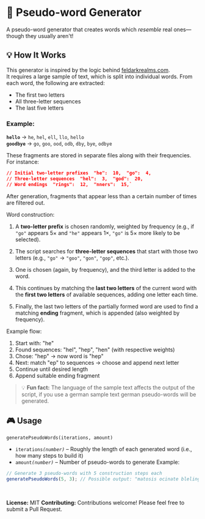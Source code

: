 
# 🧾 Pseudo-word Generator

A pseudo-word generator that creates words which _resemble_ real ones—though they usually aren't!

## 💡 How It Works

This generator is inspired by the logic behind [feldarkrealms.com](https://feldarkrealms.com/).  
It requires a large sample of text, which is split into individual words. From each word, the following are extracted:

-   The first two letters
-   All three-letter sequences
-   The last five letters
    

### Example:

**`hello`** → `he`, `hel`, `ell`, `llo`, `hello`  
**`goodbye`** → `go`, `goo`, `ood`, `odb`, `dby`, `bye`, `odbye`

These fragments are stored in separate files along with their frequencies. For instance:

```json
// Initial two-letter prefixes  "he":  10,  "go":  4,
// Three-letter sequences  "hel":  3,  "god":  20,
// Word endings  "rings":  12,  "nners":  15,` 
```
After generation, fragments that appear less than a certain number of times are filtered out.

Word construction:

1.  A **two-letter prefix** is chosen randomly, weighted by frequency (e.g., if `"go"` appears 5× and `"he"` appears 1×, `"go"` is 5× more likely to be selected).
    
2.  The script searches for **three-letter sequences** that start with those two letters (e.g., `"go"` → `"goo"`, `"gon"`, `"gop"`, etc.).
    
3.  One is chosen (again, by frequency), and the third letter is added to the word.
    
4.  This continues by matching the **last two letters** of the current word with the **first two letters** of available sequences, adding one letter each time.
    
5.  Finally, the last two letters of the partially formed word are used to find a matching **ending** fragment, which is appended (also weighted by frequency).
    

Example flow:
1. Start with: "he"
2. Found sequences: "hel", "hep", "hen" (with respective weights)
3. Chose: "hep" → now word is "hep"
4. Next: match "ep" to sequences → choose and append next letter
5. Continue until desired length
6. Append suitable ending fragment
> 💡 **Fun fact:** The language of the sample text affects the output of the script, if you use a german sample text german pseudo-words will be generated.
## 🎮 Usage
`generatePseudoWords(iterations, amount)` 
-   `iterations`_`(number)`_ – Roughly the length of each generated word (i.e., how many steps to build it)
-   `amount`_`(number)`_ – Number of pseudo-words to generate
Example:
```js
// Generate 3 pseudo-words with 5 construction steps each 
generatePseudoWords(5, 3); // Possible output: "matosis ocinate bleling" 
```
<br>

**License:** MIT
**Contributing:** Contributions welcome! Please feel free to submit a Pull Request.